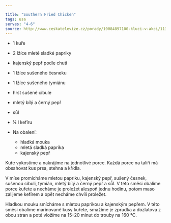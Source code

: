 ```yaml
---

title: "Southern Fried Chicken"
tags: usa
serves: "4-6"
source: http://www.ceskatelevize.cz/porady/10084897100-kluci-v-akci/1137-recepty/1191-jizanske-smazene-kure/
---
```

* 1 kuře
* 2 lžíce mleté sladké papriky
* kajenský pepř podle chuti
* 1 lžíce sušeného česneku
* 1 lžíce sušeného tymiánu
* hrst sušené cibule
* mletý bílý a černý pepř
* sůl
* ¼ l kefíru

* Na obalení:
  * hladká mouka
  * mletá sladká paprika
  * kajenský pepř

Kuře vykostíme a nakrájíme na jednotlivé porce. Každá porce na talíři má obsahovat kus prsa, stehna a křídla.

V míse promícháme mletou papriku, kajenský pepř, sušený česnek, sušenou cibuli, tymián, mletý bílý a černý pepř a sůl. V této směsi obalíme porce kuřete a necháme je proležet alespoň jednu hodinu, potom maso zalijeme kefírem a opět necháme chvíli proležet.

Hladkou mouku smícháme s mletou paprikou a kajenským pepřem. V této směsi obalíme marinované kusy kuřete, smažíme je zprudka a dozlatova z obou stran a poté vložíme na 15–20 minut do trouby na 160 °C.
